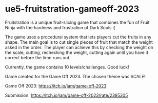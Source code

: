 # ue5-fruitstration-gameoff-2023

Fruitstration is a unique fruit-slicing game that combines the fun of Fruit Ninja with the hardness and frustration of Dark Souls :)

The game uses a procedural system that lets players cut the fruits in any shape. The main goal is to cut single pieces of fruit that match the weight asked in the order. The player can achieve this by checking the weight on the scale, cutting, rechecking the weight, cutting again until you have it correct before the time runs out.

Currently, the game contains 10 levels/challenges.  Good luck!

Game created for the Game Off 2023. The chosen theme was SCALE!

Game Off 2023: https://itch.io/jam/game-off-2023

Submission: https://itch.io/jam/game-off-2023/rate/2395305

